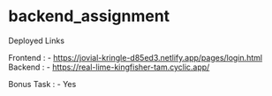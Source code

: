 # backend_assignment
Deployed Links

Frontend : - https://jovial-kringle-d85ed3.netlify.app/pages/login.html
Backend : - https://real-lime-kingfisher-tam.cyclic.app/

Bonus Task : - Yes
